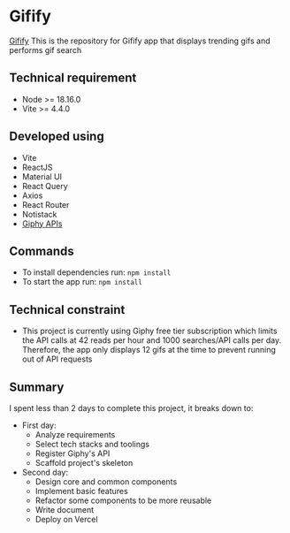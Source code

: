 # Gifify

[Gifify](https://gifify-kohl.vercel.app/)
This is the repository for Gifify app that displays trending gifs and performs gif search

## Technical requirement

- Node >= 18.16.0
- Vite >= 4.4.0

## Developed using

- Vite
- ReactJS
- Material UI
- React Query
- Axios
- React Router
- Notistack
- [Giphy APIs](https://developers.giphy.com/)

## Commands

- To install dependencies run: `npm install`
- To start the app run: `npm install`

## Technical constraint

- This project is currently using Giphy free tier subscription which limits the API calls at 42 reads per hour and 1000 searches/API calls per day. Therefore, the app only displays 12 gifs at the time to prevent running out of API requests

## Summary

I spent less than 2 days to complete this project, it breaks down to:

- First day:
  - Analyze requirements
  - Select tech stacks and toolings
  - Register Giphy's API
  - Scaffold project's skeleton
- Second day:
  - Design core and common components
  - Implement basic features
  - Refactor some components to be more reusable
  - Write document
  - Deploy on Vercel
